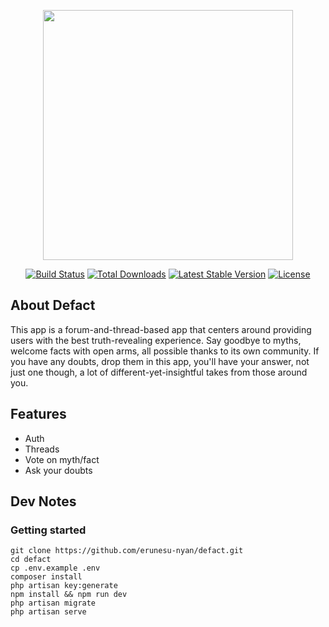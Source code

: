<p align="center"><a href="https://laravel.com" target="_blank"><img src="https://raw.githubusercontent.com/laravel/art/master/logo-lockup/5%20SVG/2%20CMYK/1%20Full%20Color/laravel-logolockup-cmyk-red.svg" width="400"></a></p>

<p align="center">
<a href="https://travis-ci.org/laravel/framework"><img src="https://travis-ci.org/laravel/framework.svg" alt="Build Status"></a>
<a href="https://packagist.org/packages/laravel/framework"><img src="https://img.shields.io/packagist/dt/laravel/framework" alt="Total Downloads"></a>
<a href="https://packagist.org/packages/laravel/framework"><img src="https://img.shields.io/packagist/v/laravel/framework" alt="Latest Stable Version"></a>
<a href="https://packagist.org/packages/laravel/framework"><img src="https://img.shields.io/packagist/l/laravel/framework" alt="License"></a>
</p>

## About Defact

This app is a forum-and-thread-based app that centers around providing users with the best
truth-revealing experience. Say goodbye to myths, welcome facts with open arms, all possible
thanks to its own community. If you have any doubts, drop them in this app, you'll have your
answer, not just one though, a lot of different-yet-insightful takes from those around you.

## Features

* Auth
* Threads
* Vote on myth/fact
* Ask your doubts

## Dev Notes

### Getting started

```
git clone https://github.com/erunesu-nyan/defact.git 
cd defact
cp .env.example .env
composer install
php artisan key:generate
npm install && npm run dev
php artisan migrate
php artisan serve
```
